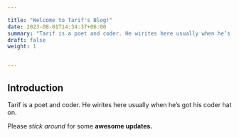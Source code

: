 ```yaml
---

title: "Welcome to Tarif's Blog!"
date: 2023-08-01T14:34:37+06:00
summary: "Tarif is a poet and coder. He wirites here usually when he’s got his coder hat on. Please *stick around* for some **awesome updates.**"
draft: false
weight: 1


---
```

## Introduction


Tarif is a poet and coder. He wirites here usually when he’s got his coder hat on.

Please *stick around* for some **awesome updates.**
